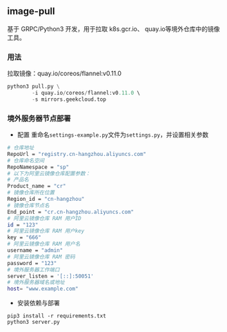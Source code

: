## image-pull
基于 GRPC/Python3 开发，用于拉取 k8s.gcr.io、 quay.io等境外仓库中的镜像工具。


### 用法
拉取镜像：quay.io/coreos/flannel:v0.11.0
```python
python3 pull.py \
        -i quay.io/coreos/flannel:v0.11.0 \ 
        -s mirrors.geekcloud.top
```

### 境外服务器节点部署
- 配置
重命名`settings-example.py`文件为`settings.py`，并设置相关参数
```bash
# 仓库地址
RepoUrl = "registry.cn-hangzhou.aliyuncs.com"
# 仓库命名空间
RepoNamespace = "sp"
# 以下为阿里云镜像仓库配置参数：
# 产品名
Product_name = "cr"
# 镜像仓库所在位置
Region_id = "cn-hangzhou"
# 镜像仓库节点名
End_point = "cr.cn-hangzhou.aliyuncs.com"
# 阿里云镜像仓库 RAM 用户ID
id = "123"
# 阿里云镜像仓库 RAM 用户key
key = "666"
# 阿里云镜像仓库 RAM 用户名
username = "admin"
# 阿里云镜像仓库 RAM 密码
password = "123"
# 境外服务器工作端口
server_listen = '[::]:50051'
# 境外服务器域名或地址
host= "www.example.com"
```
- 安装依赖与部署
```shell
pip3 install -r requirements.txt
python3 server.py
```

